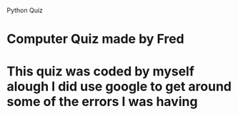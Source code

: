 Python Quiz 

# Computer Quiz made by Fred
# This quiz was coded by myself alough I did use google to get around some of the errors I was having

